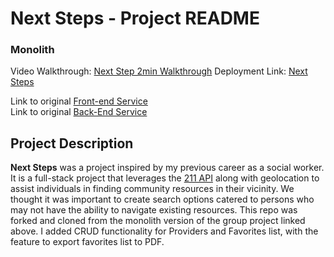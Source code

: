 # Next Steps - Project README
### Monolith

Video Walkthrough: [Next Step 2min Walkthrough](https://www.loom.com/share/aced697b0fc64f9898efc1635ada3bd0)
Deployment Link: [Next Steps](https://next-steps-xu92.onrender.com/)

Link to original [Front-end Service](https://github.com/westonio/next-steps-front-end)<br/>
Link to original [Back-End Service](https://github.com/westonio/next-steps-back-end)


## Project Description

**Next Steps** was a project inspired by my previous career as a social worker. It is a full-stack project that leverages the [211 API](https://apiportal.211.org) along with geolocation to assist individuals in finding community resources in their vicinity.  We thought it was important to create search options catered to persons who may not have the ability to navigate existing resources.  This repo was forked and cloned from the monolith version of the group project linked above.  I added CRUD functionality for Providers and Favorites list, with the feature to export favorites list to PDF.


